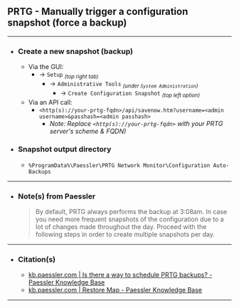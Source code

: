 <!-- https://github.com/mcavallo-git/Coding/blob/main/prtg/PRTG%20-%20Manually%20trigger%20a%20configuration%20snapshot%20(force%20a%20backup).md -->

## PRTG - Manually trigger a configuration snapshot (force a backup)

***

- ### Create a new snapshot (backup)
  - Via the GUI:
    - → `Setup` <sub>*(top right tab)*</sub>
      - → `Administrative Tools` <sub>*(under `System Administration`)*</sub>
        - → `Create Configuration Snapshot` <sub>*(top left option)*</sub>
  - Via an API call:
    - ```<http(s)://your-prtg-fqdn>/api/savenow.htm?username=<admin username>&passhash=<admin passhash>```
      - *Note: Replace `<http(s)://your-prtg-fqdn>` with your PRTG server's scheme & FQDN)*

- ### Snapshot output directory
  - `%ProgramData%\Paessler\PRTG Network Monitor\Configuration Auto-Backups`

***

- ### Note(s) from Paessler

  > By default, PRTG always performs the backup at 3:08am. In case you need more frequent snapshots of the configuration due to a lot of changes made throughout the day. Proceed with the following steps in order to create multiple snapshots per day.

***

- ### Citation(s)
  - [kb.paessler.com | Is there a way to schedule PRTG backups? - Paessler Knowledge Base](https://kb.paessler.com/en/topic/59619-is-there-a-way-to-schedule-prtg-backups)
  - [kb.paessler.com | Restore Map - Paessler Knowledge Base](https://kb.paessler.com/en/topic/44833-restore-map#reply-301803)

***
